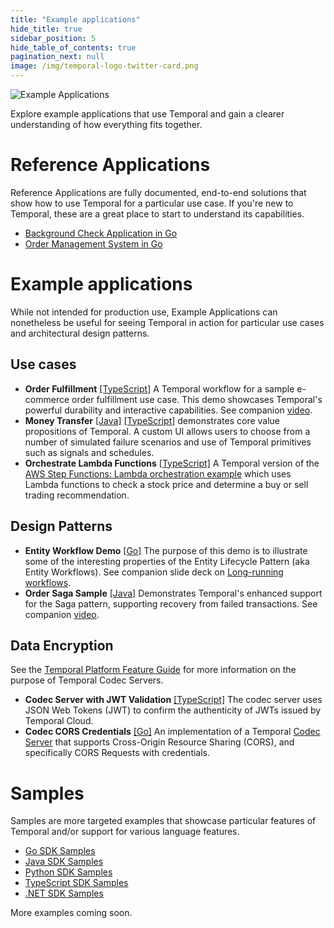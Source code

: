 ```yaml
---
title: "Example applications"
hide_title: true
sidebar_position: 5
hide_table_of_contents: true
pagination_next: null
image: /img/temporal-logo-twitter-card.png
---
```


![Example Applications](/img/banners/exampleapplications.png)

Explore example applications that use Temporal and gain a clearer understanding of how everything fits together.

# Reference Applications
Reference Applications are fully documented, end-to-end solutions that show how to use Temporal for a particular use case. If you're new to Temporal, these are a great place to start to understand its capabilities.

* [Background Check Application in Go](go/background-checks/index.md)
* [Order Management System in Go](https://github.com/temporalio/reference-app-orders-go)

# Example applications
While not intended for production use, Example Applications can nonetheless be useful for seeing Temporal in action for particular use cases and architectural design patterns.

## Use cases
* **Order Fulfillment** [[TypeScript]](https://github.com/temporal-sa/temporal-order-fulfill-demo) A Temporal workflow for a sample e-commerce order fulfillment use case. This demo showcases Temporal's powerful durability and interactive capabilities. See companion [video](https://www.youtube.com/watch?v=dNVmRfWsNkM).
* **Money Transfer** [[Java]](https://github.com/temporal-sa/temporal-money-transfer-java) [[TypeScript]](https://github.com/temporal-sa/temporal-money-transfer-typescript) demonstrates core value propositions of Temporal. A custom UI allows users to choose from a number of simulated failure scenarios and use of Temporal primitives such as signals and schedules.
* **Orchestrate Lambda Functions** [[TypeScript]](https://github.com/temporal-sa/temporal-orchestrate-lambda-functions) A Temporal version of the [AWS Step Functions: Lambda orchestration example](https://docs.aws.amazon.com/step-functions/latest/dg/sample-lambda-orchestration.html) which uses Lambda functions to check a stock price and determine a buy or sell trading recommendation.

## Design Patterns
* **Entity Workflow Demo** [[Go]](https://github.com/temporal-sa/temporal-entity-lifecycle-go) The purpose of this demo is to illustrate some of the interesting properties of the Entity Lifecycle Pattern (aka Entity Workflows). See companion slide deck on [Long-running workflows](https://docs.google.com/presentation/d/1A2dz4lFiIFz4c_7QlOpahbvesbBY8Y6y65zRrkVgqYE/edit?usp=sharing).
* **Order Saga Sample** [[Java]](https://github.com/temporal-sa/temporal-order-saga) Demonstrates Temporal's enhanced support for the Saga pattern, supporting recovery from failed transactions. See companion [video](https://www.youtube.com/watch?v=uHDQMfOMFD4).

## Data Encryption
See the [Temporal Platform Feature Guide](https://docs.temporal.io/production-deployment/data-encryption) for more information on the purpose of Temporal Codec Servers.
* **Codec Server with JWT Validation** [[TypeScript]](https://github.com/temporal-sa/temporal-codec-server) The codec server uses JSON Web Tokens (JWT) to confirm the authenticity of JWTs issued by Temporal Cloud.
* **Codec CORS Credentials** [[Go]](https://github.com/temporal-sa/codec-cors-credentials) An implementation of a Temporal [Codec Server](https://docs.temporal.io/dataconversion#codec-server) that supports Cross-Origin Resource Sharing (CORS), and specifically CORS Requests with credentials.

# Samples
Samples are more targeted examples that showcase particular features of Temporal and/or support for various language features.

* [Go SDK Samples](https://github.com/temporalio/samples-go)
* [Java SDK Samples](https://github.com/temporalio/samples-java)
* [Python SDK Samples](https://github.com/temporalio/samples-python)
* [TypeScript SDK Samples](https://github.com/temporalio/samples-typescript)
* [.NET SDK Samples](https://github.com/temporalio/samples-dotnet)

More examples coming soon.
